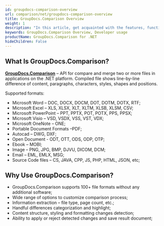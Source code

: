 ```yaml
---
id: groupdocs-comparison-overview
url: comparison/net/groupdocs-comparison-overview
title: GroupDocs.Comparison Overview
weight: 1
description: "In this article, get acquainted with the features, functions, supported file formats and developer usage of GroupDocs.Comparison for .NET — API to compare two or more files and get the difference between them."
keywords: GroupDocs.Comparison Overview, Developer usage
productName: GroupDocs.Comparison for .NET
hideChildren: False
---
```

## What Is GroupDocs.Comparison?

**[GroupDocs.Comparison](https://products.groupdocs.com/comparison/net)** – API for compare and merge two or more files in applications on the .NET platform. Compiled file shows line-by-line difference of content, paragraphs, characters, styles, shapes and positions.

Supported formats:

*   Microsoft Word – DOC, DOCX, DOCM, DOT, DOTM, DOTX, RTF;
*   Microsoft Excel – XLS, XLSX, XLT, XLTM, XLSB, XLSM, CSV;
*   Microsoft PowerPoint – PPT, PPTX, POT, POTX, PPS, PPSX;
*   Microsoft Visio – VSD, VSDX, VSS, VST, VDX;
*   Microsoft OneNote – ONE;
*   Portable Document Formats –PDF;
*   Autocad – DWG, DXF;
*   Open Document - ODT, OTT, ODS, ODP, OTP;
*   Ebook – MOBI;
*   Image – PNG, JPG, BMP, DJVU, DICOM, DCM;
*   Email – EML, EMLX, MSG;
*   Source Code files – CS, JAVA, CPP, JS, PHP, HTML, JSON, etc;
    

## Why Use GroupDocs.Comparison?

*   GroupDocs.Comparison supports 100\+ file formats without any additional software;
*   Wide range of options to customize comparison process;
*   Information extraction – file type, page count, etc.;
*   Handful differences categorization and highlight; 
*   Content structure, styling and formatting changes detection;
*   Ability to apply or reject detected changes and save result document;
